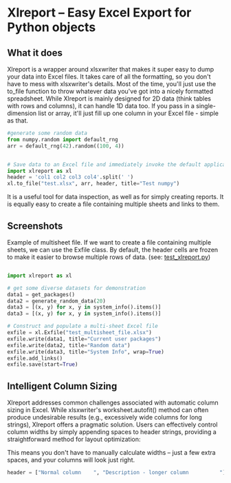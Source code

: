 # Xlreport – Easy Excel Export for Python objects
## What it does
Xlreport is a wrapper around xlsxwriter that makes it super easy to dump your data into Excel files. It takes care of all the formatting, so you don't have to mess with xlsxwriter's details. Most of the time, you'll just use the to_file function to throw whatever data you've got into a nicely formatted spreadsheet.
While Xlreport is mainly designed for 2D data (think tables with rows and columns), it can handle 1D data too. If you pass in a single-dimension list or array, it'll just fill up one column in your Excel file - simple as that.


```python
#generate some random data
from numpy.random import default_rng
arr = default_rng(42).random((100, 4))


# Save data to an Excel file and immediately invoke the default application to open it (does not have to be ms excel)
import xlreport as xl
header = 'col1 col2 col3 col4'.split(' ') 
xl.to_file("test.xlsx", arr, header, title="Test numpy")

```
 
It is a useful tool for data inspection, as well as for simply creating reports. It is equally easy to create a file containing multiple sheets and links to them.

## Screenshots

Example of multisheet file.
If we want to create a file containing multiple sheets, we can use the Exfile class.
By default, the header cells are frozen to make it easier to browse multiple rows of data. (see: [test_xlreport.py](test_xlreport.py))




```python

import xlreport as xl

# get some diverse datasets for demonstration
data1 = get_packages()
data2 = generate_random_data(20)
data3 = [(x, y) for x, y in system_info().items()]
data3 = [(x, y) for x, y in system_info().items()]

# Construct and populate a multi-sheet Excel file
exfile = xl.Exfile("test_multisheet_file.xlsx")
exfile.write(data1, title="Current user packages")
exfile.write(data2, title="Random data")
exfile.write(data3, title="System Info", wrap=True)
exfile.add_links()
exfile.save(start=True)
```


## Intelligent Column Sizing

Xlreport addresses common challenges associated with automatic column sizing in Excel. While xlsxwriter's worksheet.autofit() method can often produce undesirable results (e.g., excessively wide columns for long strings), Xlreport offers a pragmatic solution. Users can effectively control column widths by simply appending spaces to header strings, providing a straightforward method for layout optimization:

This means you don't have to manually calculate widths – just a few extra spaces, and your columns will look just right.
   

```python
header = ["Normal column    ", "Description - longer column          "]
```



